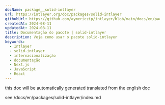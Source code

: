 ```yaml
---
docName: package__solid-intlayer
url: https://intlayer.org/doc/packages/solid-intlayer
githubUrl: https://github.com/aymericzip/intlayer/blob/main/docs/en/packages/solid-intlayer/index.md
createdAt: 2024-08-11
updatedAt: 2024-08-11
title: Documentação do pacote | solid-intlayer
description: Veja como usar o pacote solid-intlayer
keywords:
  - Intlayer
  - solid-intlayer
  - internacionalização
  - documentação
  - Next.js
  - JavaScript
  - React
---
```


this doc will be automatically generated translated from the english doc

see /docs/en/packages/solid-intlayer/index.md
